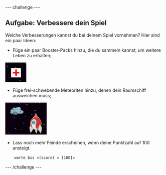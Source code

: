 --- challenge ---

## Aufgabe: Verbessere dein  Spiel 
Welche Verbesserungen kannst du bei deinem Spiel vornehmen? Hier sind ein paar Ideen:

+ Füge ein paar Booster-Packs hinzu, die du sammeln kannst, um weitere Leben zu erhalten;

![screenshot](images/invaders-aid.png)

+ Füge frei-schwebende Meteoriten hinzu, denen dein Raumschiff ausweichen muss;
	
![screenshot](images/invaders-rocks.png)

+ Lass noch mehr Feinde erscheinen, wenn deine Punktzahl auf 100 ansteigt.

```blocks
	warte bis <(score) = [100]>
```

--- /challenge ---